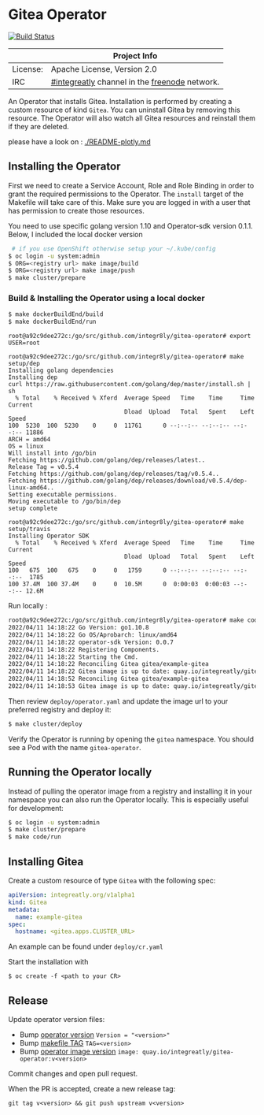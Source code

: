 # Gitea Operator

[![Build Status](https://travis-ci.org/integr8ly/gitea-operator.svg?branch=master)](https://travis-ci.org/integr8ly/gitea-operator)

|                 | Project Info  |
| --------------- | ------------- |
| License:        | Apache License, Version 2.0                      |
| IRC             | [#integreatly](https://webchat.freenode.net/?channels=integreatly) channel in the [freenode](http://freenode.net/) network. |

An Operator that installs Gitea. Installation is performed by creating a custom resource of kind `Gitea`. You can uninstall Gitea by removing this resource.
The Operator will also watch all Gitea resources and reinstall them if they are deleted.

please have a look on : [./README-plotly.md](./README-plotly.md)

## Installing the Operator 

First we need to create a Service Account, Role and Role Binding in order to grant the required permissions to the Operator. The `install` target of the Makefile will take care of this. Make sure you are logged in with a user that has permission to create those resources.

You need to use specific golang version 1.10 and Operator-sdk version 0.1.1. Below, I included the local docker version

```sh
 # if you use OpenShift otherwise setup your ~/.kube/config
$ oc login -u system:admin
$ ORG=<registry url> make image/build
$ ORG=<registry url> make image/push
$ make cluster/prepare
```

### Build & Installing the Operator using a local docker

```sh
$ make dockerBuildEnd/build
$ make dockerBuildEnd/run
```

```
root@a92c9dee272c:/go/src/github.com/integr8ly/gitea-operator# export USER=root

root@a92c9dee272c:/go/src/github.com/integr8ly/gitea-operator# make setup/dep
Installing golang dependencies
Installing dep
curl https://raw.githubusercontent.com/golang/dep/master/install.sh | sh
  % Total    % Received % Xferd  Average Speed   Time    Time     Time  Current
                                 Dload  Upload   Total   Spent    Left  Speed
100  5230  100  5230    0     0  11761      0 --:--:-- --:--:-- --:--:-- 11886
ARCH = amd64
OS = linux
Will install into /go/bin
Fetching https://github.com/golang/dep/releases/latest..
Release Tag = v0.5.4
Fetching https://github.com/golang/dep/releases/tag/v0.5.4..
Fetching https://github.com/golang/dep/releases/download/v0.5.4/dep-linux-amd64..
Setting executable permissions.
Moving executable to /go/bin/dep
setup complete
```

```
root@a92c9dee272c:/go/src/github.com/integr8ly/gitea-operator# make setup/travis
Installing Operator SDK
  % Total    % Received % Xferd  Average Speed   Time    Time     Time  Current
                                 Dload  Upload   Total   Spent    Left  Speed
100   675  100   675    0     0   1759      0 --:--:-- --:--:-- --:--:--  1785
100 37.4M  100 37.4M    0     0  10.5M      0  0:00:03  0:00:03 --:--:-- 12.6M
```

Run locally : 

```sh
root@a92c9dee272c:/go/src/github.com/integr8ly/gitea-operator# make code/run
2022/04/11 14:18:22 Go Version: go1.10.8
2022/04/11 14:18:22 Go OS/Aprobarch: linux/amd64
2022/04/11 14:18:22 operator-sdk Version: 0.0.7
2022/04/11 14:18:22 Registering Components.
2022/04/11 14:18:22 Starting the Cmd.
2022/04/11 14:18:22 Reconciling Gitea gitea/example-gitea
2022/04/11 14:18:22 Gitea image is up to date: quay.io/integreatly/gitea:1.10.3
2022/04/11 14:18:52 Reconciling Gitea gitea/example-gitea
2022/04/11 14:18:53 Gitea image is up to date: quay.io/integreatly/gitea:1.10.3
```




Then review `deploy/operator.yaml` and update the image url to your preferred registry and deploy it:

```sh
$ make cluster/deploy
```

Verify the Operator is running by opening the `gitea` namespace. You should see a Pod with the name `gitea-operator`.

## Running the Operator locally

Instead of pulling the operator image from a registry and installing it in your namespace you can also run the Operator locally. This is especially useful for development:

```sh
$ oc login -u system:admin
$ make cluster/prepare
$ make code/run
```

## Installing Gitea

Create a custom resource of type `Gitea` with the following spec:

```yaml
apiVersion: integreatly.org/v1alpha1
kind: Gitea
metadata:
  name: example-gitea
spec:
  hostname: <gitea.apps.CLUSTER_URL>
```

An example can be found under `deploy/cr.yaml`

Start the installation with

```
$ oc create -f <path to your CR>
```

## Release

Update operator version files:

* Bump [operator version](version/version.go) 
```Version = "<version>"```
* Bump [makefile TAG](Makefile)
```TAG=<version>```
* Bump [operator image version](deploy/operator.yaml)
```image: quay.io/integreatly/gitea-operator:v<version>```

Commit changes and open pull request.

When the PR is accepted, create a new release tag:

```git tag v<version> && git push upstream v<version>```
